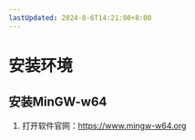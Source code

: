 ```yaml
---
lastUpdated: 2024-8-6T14:21:00+8:00
---
```


# 安装环境

## 安装MinGW-w64

1. 打开软件官网：<https://www.mingw-w64.org>